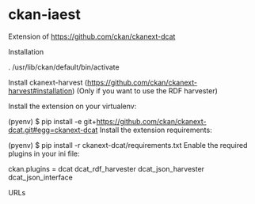 # ckan-iaest

Extension of https://github.com/ckan/ckanext-dcat

Installation

. /usr/lib/ckan/default/bin/activate

Install ckanext-harvest (https://github.com/ckan/ckanext-harvest#installation) (Only if you want to use the RDF harvester)

Install the extension on your virtualenv:

(pyenv) $ pip install -e git+https://github.com/ckan/ckanext-dcat.git#egg=ckanext-dcat
Install the extension requirements:

(pyenv) $ pip install -r ckanext-dcat/requirements.txt
Enable the required plugins in your ini file:

ckan.plugins = dcat dcat_rdf_harvester dcat_json_harvester dcat_json_interface

URLs
